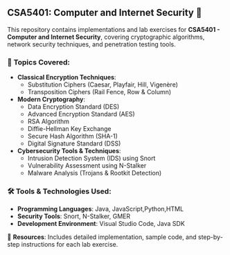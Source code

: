 ## CSA5401: Computer and Internet Security 🔐

This repository contains implementations and lab exercises for **CSA5401 - Computer and Internet Security**, covering cryptographic algorithms, network security techniques, and penetration testing tools.

### 📌 **Topics Covered:**
- **Classical Encryption Techniques**: 
  - Substitution Ciphers (Caesar, Playfair, Hill, Vigenère)
  - Transposition Ciphers (Rail Fence, Row & Column)
- **Modern Cryptography**:
  - Data Encryption Standard (DES)
  - Advanced Encryption Standard (AES)
  - RSA Algorithm
  - Diffie-Hellman Key Exchange
  - Secure Hash Algorithm (SHA-1)
  - Digital Signature Standard (DSS)
- **Cybersecurity Tools & Techniques**:
  - Intrusion Detection System (IDS) using Snort
  - Vulnerability Assessment using N-Stalker
  - Malware Analysis (Trojans & Rootkit Detection)

### 🛠 **Tools & Technologies Used**:
- **Programming Languages**: Java, JavaScript,Python,HTML
- **Security Tools**: Snort, N-Stalker, GMER
- **Development Environment**: Visual Studio Code, Java SDK

🔗 **Resources**: Includes detailed implementation, sample code, and step-by-step instructions for each lab exercise.

